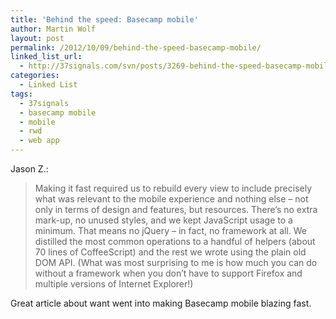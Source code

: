 ```yaml
---
title: 'Behind the speed: Basecamp mobile'
author: Martin Wolf
layout: post
permalink: /2012/10/09/behind-the-speed-basecamp-mobile/
linked_list_url:
  - http://37signals.com/svn/posts/3269-behind-the-speed-basecamp-mobile
categories:
  - Linked List
tags:
  - 37signals
  - basecamp mobile
  - mobile
  - rwd
  - web app
---
```

<p class="linked-list-quote-author">
  Jason Z.:
</p>

> Making it fast required us to rebuild every view to include precisely what was relevant to the mobile experience and nothing else – not only in terms of design and features, but resources. There’s no extra mark-up, no unused styles, and we kept JavaScript usage to a minimum. That means no jQuery – in fact, no framework at all. We distilled the most common operations to a handful of helpers (about 70 lines of CoffeeScript) and the rest we wrote using the plain old DOM API. (What was most surprising to me is how much you can do without a framework when you don’t have to support Firefox and multiple versions of Internet Explorer!)

Great article about want went into making Basecamp mobile blazing fast.